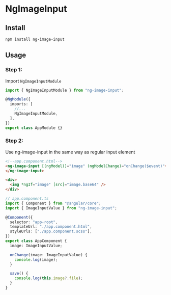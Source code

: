 # NgImageInput

## Install

```bash
npm install ng-image-input
```

## Usage

### Step 1:

Import `NgImageInputModule`

```typescript
import { NgImageInputModule } from "ng-image-input";

@NgModule({
  imports: [
    //...
    NgImageInputModule,
  ],
})
export class AppModule {}
```

### Step 2:

Use ng-image-input in the same way as regular input element

```html
<!--app.component.html-->
<ng-image-input [(ngModel)]="image" (ngModelChange)="onChange($event)">
</ng-image-input>

<div>
  <img *ngIf="image" [src]="image.base64" />
</div>
```

```typescript
// app.component.ts
import { Component } from "@angular/core";
import { ImageInputValue } from "ng-image-input";

@Component({
  selector: "app-root",
  templateUrl: "./app.component.html",
  styleUrls: ["./app.component.scss"],
})
export class AppComponent {
  image: ImageInputValue;

  onChange(image: ImageInputValue) {
    console.log(image);
  }

  save() {
    console.log(this.image?.file);
  }
}
```
